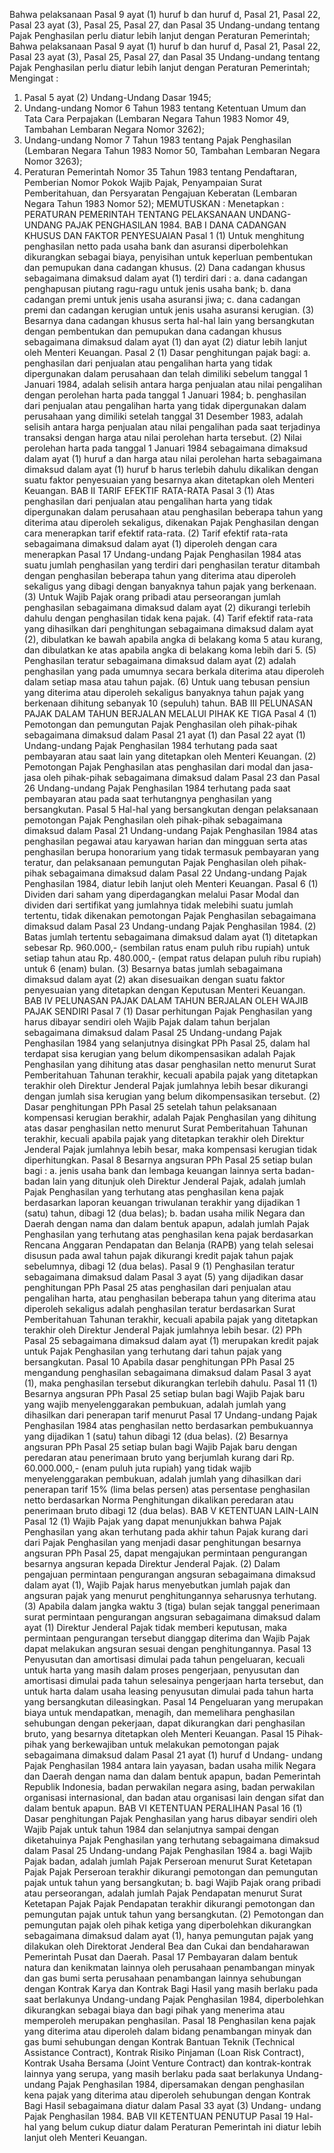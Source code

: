  Bahwa pelaksanaan Pasal 9 ayat (1) huruf b dan huruf d, Pasal 21, Pasal 22, Pasal 23 ayat (3), Pasal 25, Pasal 27, dan Pasal 35 Undang-undang tentang Pajak Penghasilan perlu diatur lebih lanjut dengan Peraturan Pemerintah; Bahwa pelaksanaan Pasal 9 ayat (1) huruf b dan huruf d, Pasal 21, Pasal 22, Pasal 23 ayat (3), Pasal 25, Pasal 27, dan Pasal 35 Undang-undang tentang Pajak Penghasilan perlu diatur lebih lanjut dengan Peraturan Pemerintah;
Mengingat :

1. Pasal 5 ayat (2) Undang-Undang Dasar 1945;
2. Undang-undang Nomor 6 Tahun 1983 tentang Ketentuan Umum dan Tata Cara Perpajakan (Lembaran Negara Tahun 1983 Nomor 49, Tambahan Lembaran Negara Nomor 3262);
3. Undang-undang Nomor 7 Tahun 1983 tentang Pajak Penghasilan (Lembaran Negara Tahun 1983 Nomor 50, Tambahan Lembaran Negara Nomor 3263);
4. Peraturan Pemerintah Nomor 35 Tahun 1983 tentang Pendaftaran, Pemberian Nomor Pokok Wajib Pajak, Penyampaian Surat Pemberitahuan, dan Persyaratan Pengajuan Keberatan (Lembaran Negara Tahun 1983 Nomor 52);
MEMUTUSKAN :
 Menetapkan : PERATURAN PEMERINTAH TENTANG PELAKSANAAN UNDANG- UNDANG PAJAK PENGHASILAN 1984. BAB I DANA CADANGAN KHUSUS DAN FAKTOR PENYESUAIAN Pasal 1 (1) Untuk menghitung penghasilan netto pada usaha bank dan asuransi diperbolehkan dikurangkan sebagai biaya, penyisihan untuk keperluan pembentukan dan pemupukan dana cadangan khusus. (2) Dana cadangan khusus sebagaimana dimaksud dalam ayat (1) terdiri dari :
a. dana cadangan penghapusan piutang ragu-ragu untuk jenis usaha bank;
b. dana cadangan premi untuk jenis usaha asuransi jiwa;
c. dana cadangan premi dan cadangan kerugian untuk jenis usaha asuransi kerugian. (3) Besarnya dana cadangan khusus serta hal-hal lain yang bersangkutan dengan pembentukan dan pemupukan dana cadangan khusus sebagaimana dimaksud dalam ayat (1) dan ayat (2) diatur lebih lanjut oleh Menteri Keuangan. Pasal 2 (1) Dasar penghitungan pajak bagi:
a. penghasilan dari penjualan atau pengalihan harta yang tidak dipergunakan dalam perusahaan dan telah dimiliki sebelum tanggal 1 Januari 1984, adalah selisih antara harga penjualan atau nilai pengalihan dengan perolehan harta pada tanggal 1 Januari 1984;
b. penghasilan dari penjualan atau pengalihan harta yang tidak dipergunakan dalam perusahaan yang dimiliki setelah tanggal 31 Desember 1983, adalah selisih antara harga penjualan atau nilai pengalihan pada saat terjadinya transaksi dengan harga atau nilai perolehan harta tersebut. (2) Nilai perolehan harta pada tanggal 1 Januari 1984 sebagaimana dimaksud dalam ayat (1) huruf a dan harga atau nilai perolehan harta sebagaimana dimaksud dalam ayat (1) huruf b harus terlebih dahulu dikalikan dengan suatu faktor penyesuaian yang besarnya akan ditetapkan oleh Menteri Keuangan. BAB II TARIF EFEKTIF RATA-RATA Pasal 3 (1) Atas penghasilan dari penjualan atau pengalihan harta yang tidak dipergunakan dalam perusahaan atau penghasilan beberapa tahun yang diterima atau diperoleh sekaligus, dikenakan Pajak Penghasilan dengan cara menerapkan tarif efektif rata-rata. (2) Tarif efektif rata-rata sebagaimana dimaksud dalam ayat (1) diperoleh dengan cara menerapkan Pasal 17 Undang-undang Pajak Penghasilan 1984 atas suatu jumlah penghasilan yang terdiri dari penghasilan teratur ditambah dengan penghasilan beberapa tahun yang diterima atau diperoleh sekaligus yang dibagi dengan banyaknya tahun pajak yang berkenaan. (3) Untuk Wajib Pajak orang pribadi atau perseorangan jumlah penghasilan sebagaimana dimaksud dalam ayat (2) dikurangi terlebih dahulu dengan penghasilan tidak kena pajak. (4) Tarif efektif rata-rata yang dihasilkan dari penghitungan sebagaimana dimaksud dalam ayat (2), dibulatkan ke bawah apabila angka di belakang koma 5 atau kurang, dan dibulatkan ke atas apabila angka di belakang koma lebih dari 5. (5) Penghasilan teratur sebagaimana dimaksud dalam ayat (2) adalah penghasilan yang pada umumnya secara berkala diterima atau diperoleh dalam setiap masa atau tahun pajak. (6) Untuk uang tebusan pensiun yang diterima atau diperoleh sekaligus banyaknya tahun pajak yang berkenaan dihitung sebanyak 10 (sepuluh) tahun. BAB III PELUNASAN PAJAK DALAM TAHUN BERJALAN MELALUI PIHAK KE TIGA Pasal 4 (1) Pemotongan dan pemungutan Pajak Penghasilan oleh pihak-pihak sebagaimana dimaksud dalam Pasal 21 ayat (1) dan Pasal 22 ayat (1) Undang-undang Pajak Penghasilan 1984 terhutang pada saat pembayaran atau saat lain yang ditetapkan oleh Menteri Keuangan. (2) Pemotongan Pajak Penghasilan atas penghasilan dari modal dan jasa-jasa oleh pihak-pihak sebagaimana dimaksud dalam Pasal 23 dan Pasal 26 Undang-undang Pajak Penghasilan 1984 terhutang pada saat pembayaran atau pada saat terhutangnya penghasilan yang bersangkutan. Pasal 5 Hal-hal yang bersangkutan dengan pelaksanaan pemotongan Pajak Penghasilan oleh pihak-pihak sebagaimana dimaksud dalam Pasal 21 Undang-undang Pajak Penghasilan 1984 atas penghasilan pegawai atau karyawan harian dan mingguan serta atas penghasilan berupa honorarium yang tidak termasuk pembayaran yang teratur, dan pelaksanaan pemungutan Pajak Penghasilan oleh pihak- pihak sebagaimana dimaksud dalam Pasal 22 Undang-undang Pajak Penghasilan 1984, diatur lebih lanjut oleh Menteri Keuangan. Pasal 6 (1) Dividen dari saham yang diperdagangkan melalui Pasar Modal dan dividen dari sertifikat yang jumlahnya tidak melebihi suatu jumlah tertentu, tidak dikenakan pemotongan Pajak Penghasilan sebagaimana dimaksud dalam Pasal 23 Undang-undang Pajak Penghasilan 1984. (2) Batas jumlah tertentu sebagaimana dimaksud dalam ayat (1) ditetapkan sebesar Rp. 960.000,- (sembilan ratus enam puluh ribu rupiah) untuk setiap tahun atau Rp. 480.000,- (empat ratus delapan puluh ribu rupiah) untuk 6 (enam) bulan. (3) Besarnya batas jumlah sebagaimana dimaksud dalam ayat (2) akan disesuaikan dengan suatu faktor penyesuaian yang ditetapkan dengan Keputusan Menteri Keuangan. BAB IV PELUNASAN PAJAK DALAM TAHUN BERJALAN OLEH WAJIB PAJAK SENDIRI Pasal 7 (1) Dasar perhitungan Pajak Penghasilan yang harus dibayar sendiri oleh Wajib Pajak dalam tahun berjalan sebagaimana dimaksud dalam Pasal 25 Undang-undang Pajak Penghasilan 1984 yang selanjutnya disingkat PPh Pasal 25, dalam hal terdapat sisa kerugian yang belum dikompensasikan adalah Pajak Penghasilan yang dihitung atas dasar penghasilan netto menurut Surat Pemberitahuan Tahunan terakhir, kecuali apabila pajak yang ditetapkan terakhir oleh Direktur Jenderal Pajak jumlahnya lebih besar dikurangi dengan jumlah sisa kerugian yang belum dikompensasikan tersebut. (2) Dasar penghitungan PPh Pasal 25 setelah tahun pelaksanaan kompensasi kerugian berakhir, adalah Pajak Penghasilan yang dihitung atas dasar penghasilan netto menurut Surat Pemberitahuan Tahunan terakhir, kecuali apabila pajak yang ditetapkan terakhir oleh Direktur Jenderal Pajak jumlahnya lebih besar, maka kompensasi kerugian tidak diperhitungkan. Pasal 8 Besarnya angsuran PPh Pasal 25 setiap bulan bagi :
a. jenis usaha bank dan lembaga keuangan lainnya serta badan-badan lain yang ditunjuk oleh Direktur Jenderal Pajak, adalah jumlah Pajak Penghasilan yang terhutang atas penghasilan kena pajak berdasarkan laporan keuangan triwulanan terakhir yang dijadikan 1 (satu) tahun, dibagi 12 (dua belas);
b. badan usaha milik Negara dan Daerah dengan nama dan dalam bentuk apapun, adalah jumlah Pajak Penghasilan yang terhutang atas penghasilan kena pajak berdasarkan Rencana Anggaran Pendapatan dan Belanja (RAPB) yang telah selesai disusun pada awal tahun pajak dikurangi kredit pajak tahun pajak sebelumnya, dibagi 12 (dua belas). Pasal 9 (1) Penghasilan teratur sebagaimana dimaksud dalam Pasal 3 ayat (5) yang dijadikan dasar penghitungan PPh Pasal 25 atas penghasilan dari penjualan atau pengalihan harta, atau penghasilan beberapa tahun yang diterima atau diperoleh sekaligus adalah penghasilan teratur berdasarkan Surat Pemberitahuan Tahunan terakhir, kecuali apabila pajak yang ditetapkan terakhir oleh Direktur Jenderal Pajak jumlahnya lebih besar. (2) PPh Pasal 25 sebagaimana dimaksud dalam ayat (1) merupakan kredit pajak untuk Pajak Penghasilan yang terhutang dari tahun pajak yang bersangkutan. Pasal 10 Apabila dasar penghitungan PPh Pasal 25 mengandung penghasilan sebagaimana dimaksud dalam Pasal 3 ayat (1), maka penghasilan tersebut dikurangkan terlebih dahulu. Pasal 11 (1) Besarnya angsuran PPh Pasal 25 setiap bulan bagi Wajib Pajak baru yang wajib menyelenggarakan pembukuan, adalah jumlah yang dihasilkan dari penerapan tarif menurut Pasal 17 Undang-undang Pajak Penghasilan 1984 atas penghasilan netto berdasarkan pembukuannya yang dijadikan 1 (satu) tahun dibagi 12 (dua belas). (2) Besarnya angsuran PPh Pasal 25 setiap bulan bagi Wajib Pajak baru dengan peredaran atau penerimaan bruto yang berjumlah kurang dari Rp. 60.000.000,- (enam puluh juta rupiah) yang tidak wajib menyelenggarakan pembukuan, adalah jumlah yang dihasilkan dari penerapan tarif 15% (lima belas persen) atas persentase penghasilan netto berdasarkan Norma Penghitungan dikalikan peredaran atau penerimaan bruto dibagi 12 (dua belas). BAB V KETENTUAN LAIN-LAIN Pasal 12 (1) Wajib Pajak yang dapat menunjukkan bahwa Pajak Penghasilan yang akan terhutang pada akhir tahun Pajak kurang dari dari Pajak Penghasilan yang menjadi dasar penghitungan besarnya angsuran PPh Pasal 25, dapat mengajukan permintaan pengurangan besarnya angsuran kepada Direktur Jenderal Pajak. (2) Dalam pengajuan permintaan pengurangan angsuran sebagaimana dimaksud dalam ayat (1), Wajib Pajak harus menyebutkan jumlah pajak dan angsuran pajak yang menurut penghitungannya seharusnya terhutang. (3) Apabila dalam jangka waktu 3 (tiga) bulan sejak tanggal penerimaan surat permintaan pengurangan angsuran sebagaimana dimaksud dalam ayat (1) Direktur Jenderal Pajak tidak memberi keputusan, maka permintaan pengurangan tersebut dianggap diterima dan Wajib Pajak dapat melakukan angsuran sesuai dengan penghitungannya. Pasal 13 Penyusutan dan amortisasi dimulai pada tahun pengeluaran, kecuali untuk harta yang masih dalam proses pengerjaan, penyusutan dan amortisasi dimulai pada tahun selesainya pengerjaan harta tersebut, dan untuk harta dalam usaha leasing penyusutan dimulai pada tahun harta yang bersangkutan dileasingkan. Pasal 14 Pengeluaran yang merupakan biaya untuk mendapatkan, menagih, dan memelihara penghasilan sehubungan dengan pekerjaan, dapat dikurangkan dari penghasilan bruto, yang besarnya ditetapkan oleh Menteri Keuangan. Pasal 15 Pihak-pihak yang berkewajiban untuk melakukan pemotongan pajak sebagaimana dimaksud dalam Pasal 21 ayat (1) huruf d Undang- undang Pajak Penghasilan 1984 antara lain yayasan, badan usaha milik Negara dan Daerah dengan nama dan dalam bentuk apapun, badan Pemerintah Republik Indonesia, badan perwakilan negara asing, badan perwakilan organisasi internasional, dan badan atau organisasi lain dengan sifat dan dalam bentuk apapun. BAB VI KETENTUAN PERALIHAN Pasal 16 (1) Dasar penghitungan Pajak Penghasilan yang harus dibayar sendiri oleh Wajib Pajak untuk tahun 1984 dan selanjutnya sampai dengan diketahuinya Pajak Penghasilan yang terhutang sebagaimana dimaksud dalam Pasal 25 Undang-undang Pajak Penghasilan 1984 a. bagi Wajib Pajak badan, adalah jumlah Pajak Perseroan menurut Surat Ketetapan Pajak Pajak Perseroan terakhir dikurangi pemotongan dan pemungutan pajak untuk tahun yang bersangkutan;
b. bagi Wajib Pajak orang pribadi atau perseorangan, adalah jumlah Pajak Pendapatan menurut Surat Ketetapan Pajak Pajak Pendapatan terakhir dikurangi pemotongan dan pemungutan pajak untuk tahun yang bersangkutan. (2) Pemotongan dan pemungutan pajak oleh pihak ketiga yang diperbolehkan dikurangkan sebagaimana dimaksud dalam ayat (1), hanya pemungutan pajak yang dilakukan oleh Direktorat Jenderal Bea dan Cukai dan bendaharawan Pemerintah Pusat dan Daerah. Pasal 17 Pembayaran dalam bentuk natura dan kenikmatan lainnya oleh perusahaan penambangan minyak dan gas bumi serta perusahaan penambangan lainnya sehubungan dengan Kontrak Karya dan Kontrak Bagi Hasil yang masih berlaku pada saat berlakunya Undang-undang Pajak Penghasilan 1984, diperbolehkan dikurangkan sebagai biaya dan bagi pihak yang menerima atau memperoleh merupakan penghasilan. Pasal 18 Penghasilan kena pajak yang diterima atau diperoleh dalam bidang penambangan minyak dan gas bumi sehubungan dengan Kontrak Bantuan Teknik (Technical Assistance Contract), Kontrak Risiko Pinjaman (Loan Risk Contract), Kontrak Usaha Bersama (Joint Venture Contract) dan kontrak-kontrak lainnya yang serupa, yang masih berlaku pada saat berlakunya Undang-undang Pajak Penghasilan 1984, dipersamakan dengan penghasilan kena pajak yang diterima atau diperoleh sehubungan dengan Kontrak Bagi Hasil sebagaimana diatur dalam Pasal 33 ayat (3) Undang- undang Pajak Penghasilan 1984. BAB VII KETENTUAN PENUTUP Pasal 19 Hal-hal yang belum cukup diatur dalam Peraturan Pemerintah ini diatur lebih lanjut oleh Menteri Keuangan.